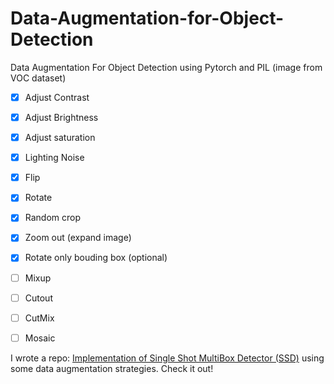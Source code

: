 # Data-Augmentation-for-Object-Detection
Data Augmentation For Object Detection using Pytorch and PIL (image from VOC dataset)

* [x] Adjust Contrast
* [x] Adjust Brightness
* [x] Adjust saturation
* [x] Lighting Noise
* [x] Flip
* [x] Rotate
* [x] Random crop
* [x] Zoom out (expand image)
* [x] Rotate only bouding box (optional)
* [ ] Mixup
* [ ] Cutout
* [ ] CutMix
* [ ] Mosaic


I wrote a repo: [Implementation of Single Shot MultiBox Detector (SSD)](https://github.com/anhtuan85/Pytorch-SSD-from-scratch) using some data augmentation strategies. Check it out!

